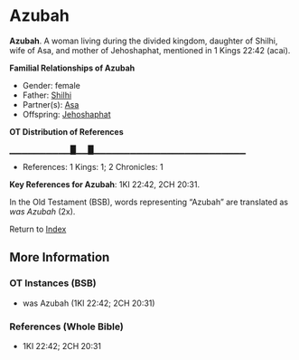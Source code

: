 # Azubah
**Azubah**. 
A woman living during the divided kingdom, daughter of Shilhi, wife of Asa, and mother of Jehoshaphat, mentioned in 1 Kings 22:42 (acai). 




**Familial Relationships of Azubah**


* Gender: female
* Father: [Shilhi](Shilhi.md)
* Partner(s): [Asa](Asa.md)
* Offspring: [Jehoshaphat](Jehoshaphat.3.md)


**OT Distribution of References**

▁▁▁▁▁▁▁▁▁▁█▁▁█▁▁▁▁▁▁▁▁▁▁▁▁▁▁▁▁▁▁▁▁▁▁▁▁▁
* References: 1 Kings: 1; 2 Chronicles: 1



**Key References for Azubah**: 
1KI 22:42, 2CH 20:31. 


In the Old Testament (BSB), words representing “Azubah” are translated as 
*was Azubah* (2x). 




Return to [Index](00-Index.md)

## More Information

### OT Instances (BSB)

* was Azubah (1KI 22:42; 2CH 20:31)



### References (Whole Bible)

* 1KI 22:42; 2CH 20:31



